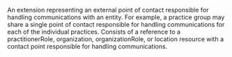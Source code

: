 An extension representing an external point of contact responsible for handling communications with an entity. 
For example, a practice group may share a single point of contact responsible for handling communications for each of the individual practices.
Consists of a reference to a practitionerRole, organization, organizationRole, or location resource with a contact point responsible for handling communications.